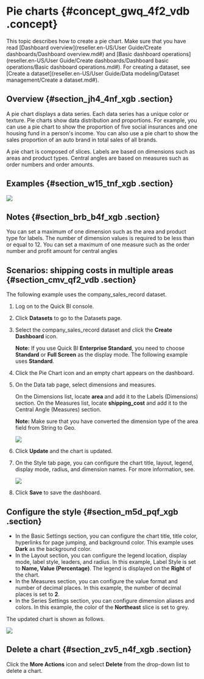 # Pie charts {#concept_gwq_4f2_vdb .concept}

This topic describes how to create a pie chart. Make sure that you have read [Dashboard overview](reseller.en-US/User Guide/Create dashboards/Dashboard overview.md#) and [Basic dashboard operations](reseller.en-US/User Guide/Create dashboards/Dashboard basic operations/Basic dashboard operations.md#). For creating a dataset, see [Create a dataset](reseller.en-US/User Guide/Data modeling/Dataset management/Create a dataset.md#).

## Overview {#section_jh4_4nf_xgb .section}

A pie chart displays a data series. Each data series has a unique color or texture. Pie charts show data distribution and proportions. For example, you can use a pie chart to show the proportion of five social insurances and one housing fund in a person's income. You can also use a pie chart to show the sales proportion of an auto brand in total sales of all brands.

A pie chart is composed of slices. Labels are based on dimensions such as areas and product types. Central angles are based on measures such as order numbers and order amounts.

## Examples {#section_w15_tnf_xgb .section}

![](http://static-aliyun-doc.oss-cn-hangzhou.aliyuncs.com/assets/img/9128/15571937111700_en-US.png)

## Notes {#section_brb_b4f_xgb .section}

You can set a maximum of one dimension such as the area and product type for labels. The number of dimension values is required to be less than or equal to 12. You can set a maximum of one measure such as the order number and profit amount for central angles

## Scenarios: shipping costs in multiple areas {#section_cmv_qf2_vdb .section}

The following example uses the company\_sales\_record dataset.

1.  Log on to the Quick BI console.
2.  Click **Datasets** to go to the Datasets page.
3.  Select the company\_sales\_record dataset and click the **Create Dashboard** icon.

    **Note:** If you use Quick BI **Enterprise Standard**, you need to choose **Standard** or **Full Screen** as the display mode. The following example uses **Standard**.

4.  Click the Pie Chart icon and an empty chart appears on the dashboard.
5.  On the Data tab page, select dimensions and measures.

    On the Dimensions list, locate **area** and add it to the Labels \(Dimensions\) section. On the Measures list, locate **shipping\_cost** and add it to the Central Angle \(Measures\) section.

    **Note:** Make sure that you have converted the dimension type of the area field from String to Geo.

    ![](http://static-aliyun-doc.oss-cn-hangzhou.aliyuncs.com/assets/img/9128/15571937111698_en-US.png)

6.  Click **Update** and the chart is updated.
7.  On the Style tab page, you can configure the chart title, layout, legend, display mode, radius, and dimension names. For more information, see.

    ![](http://static-aliyun-doc.oss-cn-hangzhou.aliyuncs.com/assets/img/9128/155719371133798_en-US.png)

8.  Click **Save** to save the dashboard.

## Configure the style {#section_m5d_pqf_xgb .section}

-   In the Basic Settings section, you can configure the chart title, title color, hyperlinks for page jumping, and background color. This example uses **Dark** as the background color.
-   In the Layout section, you can configure the legend location, display mode, label style, leaders, and radius. In this example, Label Style is set to **Name, Value \(Percentage\)**. The legend is displayed on the **Right** of the chart.
-   In the Measures section, you can configure the value format and number of decimal places. In this example, the number of decimal places is set to **2**.
-   In the Series Settings section, you can configure dimension aliases and colors. In this example, the color of the **Northeast** slice is set to grey.

The updated chart is shown as follows.

![](http://static-aliyun-doc.oss-cn-hangzhou.aliyuncs.com/assets/img/9128/15571937111700_en-US.png)

## Delete a chart {#section_zv5_n4f_xgb .section}

Click the **More Actions** icon and select **Delete** from the drop-down list to delete a chart.

